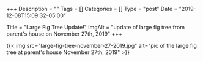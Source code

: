 +++
Description = ""
Tags = []
Categories = []
Type = "post"
Date = "2019-12-08T15:09:32-05:00"

Title = "Large Fig Tree Update!"
ImgAlt = "update of large fig tree from parent's house on November 27th, 2019"
+++

{{< img src="large-fig-tree-november-27-2019.jpg" alt="pic of the large fig tree at parent's house November 27th, 2019" >}}